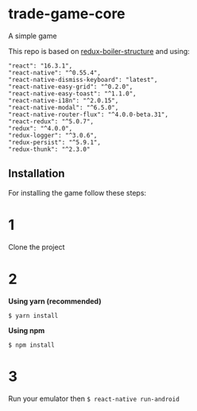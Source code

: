 # trade-game-core
A simple game

This repo is based on [redux-boiler-structure](https://github.com/Schabaani/redux-boiler-structure) and using:

    "react": "16.3.1",
    "react-native": "^0.55.4",
    "react-native-dismiss-keyboard": "latest",
    "react-native-easy-grid": "^0.2.0",
    "react-native-easy-toast": "^1.1.0",
    "react-native-i18n": "^2.0.15",
    "react-native-modal": "^6.5.0",
    "react-native-router-flux": "^4.0.0-beta.31",
    "react-redux": "^5.0.7",
    "redux": "^4.0.0",
    "redux-logger": "^3.0.6",
    "redux-persist": "^5.9.1",
    "redux-thunk": "^2.3.0"


## Installation
For installing the game follow these steps:
# 1
Clone the project
# 2
**Using yarn (recommended)**

`$ yarn install`

**Using npm**

`$ npm install`

# 3
Run your emulator then `$ react-native run-android`

